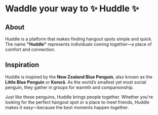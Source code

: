 # Waddle your way to ✨ Huddle ✨  

## About  

Huddle is a platform that makes finding hangout spots simple and quick. The name **"Huddle"** represents individuals coming together—a place of comfort and connection.  

## Inspiration  

Huddle is inspired by the **New Zealand Blue Penguin**, also known as the **Little Blue Penguin** or **Kororā**. As the world’s smallest yet most social penguin, they gather in groups for warmth and companionship.  

Just like these penguins, Huddle brings people together. Whether you're looking for the perfect hangout spot or a place to meet friends, Huddle makes it easy—because the best moments happen together.  
